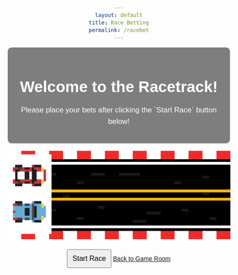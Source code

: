```yaml
---
layout: default
title: Race Betting
permalink: /racebet
---
```


<html lang="en">
<body>
    <div class="textbox">
        <h1>Welcome to the Racetrack!</h1>
        <p>Please place your bets after clicking the `Start Race` button below!</p>       
    </div>
</body>
<br>
<head>
    <meta charset="UTF-8">
    <meta name="viewport" content="width=device-width, initial-scale=1.0">
    <title>Your Webpage Title</title>
    <style>
        body {
            background-image: url('images/racebetbackdrop.png');
            background-size: cover;
            background-position: center center;
            background-attachment: fixed;
            margin: 0;
            font-family: 'Arial', sans-serif;
            color: #ffffff; /* Text color */
            text-align: center;
            padding: 50px; /* Add padding to the content */
        }
        .textbox {
            background: rgba(0, 0, 0, 0.5);
            border: 1px solid #ffffff;
            padding: 20px;
            margin: 20px;
            border-radius: 10px;
            max-width: 600px;
            margin: auto;
        }
        h1 {
            font-size: 2.5em;
            margin-bottom: 20px;
        }
        p {
            font-size: 1.2em;
            line-height: 1.5;
        }
    </style>
</head>
<head>
    <meta charset="UTF-8">
    <meta name="viewport" content="width=device-width, initial-scale=1.0">
    <style>
        body {
            text-align: center;
            margin-top: 50px;
        }
        .race-track {
            position: relative;
            width: 100%;
            margin: 0 auto;
        }
        .car {
            position: absolute;
            bottom: 0;
            transition: left 3s linear;  /* Adjust the transition duration as needed */
        }
        #blueCar {
            left: 0;
            bottom: 15px;  /* Adjust the starting position for the blue car */
        }
        #redCar {
            left: 0;
            bottom: 95px;  /* Adjust the starting position for the red car */
        }
        button {
            margin-top: 20px;
            padding: 10px;
            font-size: 16px;
        }
    </style>
    <script>
        var blueCarInterval, redCarInterval;
        var userBet;
        var userChoice;
        function startRace() {
            // Prompt the user to input a wager
            userBet = prompt("Enter the amount you want to wager (at least $10):");
            // Check if the input is valid
            if (userBet >= 10) {
                // Prompt the user to pick a car
                userChoice = prompt("Choose the car you want to bet on (blue or red):");
                // Check if the user picked a valid car
                if (userChoice.toLowerCase() === 'blue' || userChoice.toLowerCase() === 'red') {
                    // Get the cars
                    var blueCar = document.getElementById('blueCar');
                    var redCar = document.getElementById('redCar');
                    // Determine the winner based on specified probabilities
                    var winner;
                    if (userChoice.toLowerCase() === 'red') {
                        winner = Math.random() < 0.4 ? 'red' : 'blue';
                    } else {
                        winner = Math.random() < 0.6 ? 'red' : 'blue';
                    }
                    // Set positions based on the winner
                    blueCar.style.left = winner === 'blue' ? '80%' : '0';
                    redCar.style.left = winner === 'red' ? '80%' : '0';
                    // Disable the button after the race starts
                    document.getElementById('raceButton').disabled = true;
                    // Display the result
                    setTimeout(function () {
                        var resultMessage;
                        if (winner === userChoice.toLowerCase()) {
                            resultMessage = 'Congratulations! You won $' + userBet * 2;
                        } else {
                            resultMessage = 'Sorry, you lost $' + userBet;
                        }
                        alert(resultMessage);
                        stopCars(); // Stop the cars after the race is finished
                    }, 3000);  // Adjust the timeout duration to match the transition duration
                    // Move the cars with different speeds using setInterval
                    blueCarInterval = setInterval(function () {
                        moveCar(blueCar, 5); // Move the blue car
                    }, 80);
                    redCarInterval = setInterval(function () {
                        moveCar(redCar, 4.99); // Move the red car
                    }, 80);
                } else {
                    alert("Please choose a valid car (blue or red).");
                }
            } else {
                alert("Please enter a valid wager amount (at least $5).");
            }
        }
        function moveCar(car, speed) {
            car.style.left = parseFloat(car.style.left) + speed + '%';
            // Check if the car has reached the end
            if (parseFloat(car.style.left) >= 80) {
                stopCar(car);
            }
        }
        function stopCar(car) {
            clearInterval(car === blueCar ? blueCarInterval : redCarInterval);
        }
        function stopCars() {
            stopCar(blueCar);
            stopCar(redCar);
        }
    </script>
    <script>
    var blueCarInterval, redCarInterval;
    var userBalance = 200;
    var userBet;
    var userChoice;
    function startRace() {
        userBet = prompt("Enter the amount you want to wager (at least $10):");
        if (userBet >= 10 && userBet <= userBalance) {
            userBalance -= userBet;
            alert("Your current balance: $" + userBalance);
            userChoice = prompt("Choose the car you want to bet on (blue or red):");
            if (userChoice.toLowerCase() === 'blue' || userChoice.toLowerCase() === 'red') {
                var blueCar = document.getElementById('blueCar');
                var redCar = document.getElementById('redCar');
                var winner;
                if (userChoice.toLowerCase() === 'red') {
                    winner = Math.random() < 0.4 ? 'red' : 'blue';
                } else {
                    winner = Math.random() < 0.6 ? 'red' : 'blue';
                }
                blueCar.style.left = winner === 'blue' ? '80%' : '0';
                redCar.style.left = winner === 'red' ? '80%' : '0';
                document.getElementById('raceButton').disabled = true;
                setTimeout(function () {
                    var resultMessage;
                    if (winner === userChoice.toLowerCase()) {
                        userBalance += userBet * 2;
                        resultMessage = 'Congratulations! You won $' + userBet * 2;
                    } else {
                        resultMessage = 'Sorry, you lost $' + userBet;
                    }
                    alert(resultMessage + "\nYour current balance: $" + userBalance);
                    stopCars(); 
                }, 3000);  
                blueCarInterval = setInterval(function () {
                    moveCar(blueCar, 5);
                }, 80);
                redCarInterval = setInterval(function () {
                    moveCar(redCar, 4.99); 
                }, 80);
            } else {
                alert("Please choose a valid car (blue or red).");
            }
        } else {
            alert("Please enter a valid wager amount (at least $10 and within your balance).");
        }
    }
</script>

</head>
<body>
    <div class="race-track">
        <img src="images/racetrack.png" alt="Race Track" width="1000" height="200">
        <img id="blueCar" class="car" src="images/blueracecar.png" alt="Blue Car" width="100">
        <img id="redCar" class="car" src="images/redracecar.png" alt="Red Car" width="100">
    </div>
    <button id="raceButton" onclick="startRace()">Start Race</button>
<a href="https://jaydenchen17.github.io/casinosim/casinoroom" class="button">Back to Game Room</a>
</body>
</html>